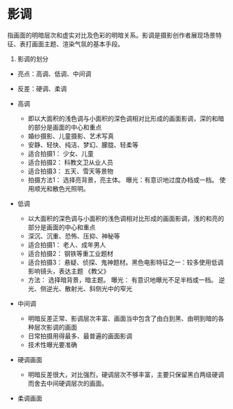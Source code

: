 # 影调
指画面的明暗层次和虚实对比及色彩的明暗关系。影调是摄影创作者展现场景特征、表打画面主题、渲染气氛的基本手段。

1. 影调的划分

  - 亮点：高调、低调、中间调
  - 反差：硬调、柔调

- 高调
  - 即以大面积的浅色调与小面积的深色调相对比形成的画面影调，深的和暗的部分是画面的中心和重点
  - 婚纱摄影、儿童摄影、艺术写真
  - 安静、轻快、纯洁、梦幻、朦胧、轻柔等
  - 适合拍摄1： 少女、儿童
  - 适合拍摄2： 科教文卫从业人员
  - 适合拍摄3： 五天、雪天等景物
  - 拍摄方法1： 选择亮背景，亮主体。 曝光：有意识地过度办档或一档。 使用顺光和散色光照明。

- 低调
  - 以大面积的深色调与小面积的浅色调相对比形成的画面影调，浅的和亮的部分是画面的中心和重点
  - 深沉、沉重、恐怖、压抑、神秘等
  - 适合拍摄1： 老人、成年男人  
  - 适合拍摄2： 钢铁等重工业题材
  - 适合拍摄3： 悬疑、侦探、鬼神题材。黑色电影特征之一：较多使用低调影响镜头，表达主题 《教父》
  - 方法： 选择暗背景，暗主题。 曝光： 有意识地曝光不足半档或一档。  逆光、侧逆光、散射光、斜侧光中的窄光

- 中间调
  - 明暗反差正常、影调层次丰富、画面当中包含了由白到黑、由明到暗的各种层次影调的画面
  - 日常拍摄用得最多、最普遍的画面影调
  - 技术性曝光要准确
  
- 硬调画面
  - 明暗反差很大，对比强烈，硬调层次不够丰富，主要只保留黑白两级硬调而舍去中间硬调层次的画面。

- 柔调画面
